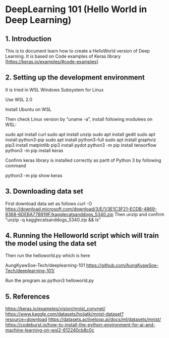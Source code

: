 # DeepLearning 101 (Hello World in Deep Learning)

## 1. Introduction

This is to document learn how to create a HelloWorld version of Deep Learning. It is based on Code examples of Keras library [https://keras.io/examples/#code-examples]


## 2. Setting up the development environment

It is tried in WSL Windows Subsystem for Linux

Use WSL 2.0

Install Ubuntu on WSL 

Then check Linux version by “uname -a”, install following modulees on WSL:

sudo apt install curl
sudo apt install unzip
sudo apt install gedit
sudo apt install python3-pip
sudo apt install python3-full
sudo apt install graphviz
pip3 install matplotlib
pip3 install pydot
python3 -m pip install tensorflow
python3 -m pip install keras

Confirm keras library is installed correctly as partt of Python 3 by following command

python3 -m pip show keras

## 3. Downloading data set

First download data set as follows
curl -O https://download.microsoft.com/download/3/E/1/3E1C3F21-ECDB-4869-8368-6DEBA77B919F/kagglecatsanddogs_5340.zip
Then unzip and confirm "unzip -q kagglecatsanddogs_5340.zip && ls"

## 4. Running the Helloworld script which will train the model using the data set
Then run the helloworld.py which is here 

AungKyawSoe-Tech/deeplearning-101
https://github.com/AungKyawSoe-Tech/deeplearning-101/

Run the program as 
python3 helloworld.py


## 5. References

https://keras.io/examples/vision/mnist_convnet/
https://www.kaggle.com/datasets/hojjatk/mnist-dataset?resource=download
https://datasets.activeloop.ai/docs/ml/datasets/mnist/
https://codeburst.io/how-to-install-the-python-environment-for-ai-and-machine-learning-on-wsl2-612240cb8c0c



